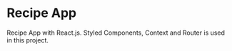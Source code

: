 # Recipe App

Recipe App with React.js. Styled Components, Context and Router is used in this project.

